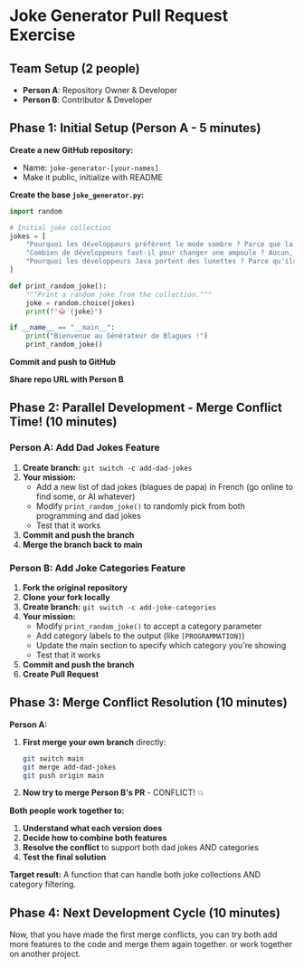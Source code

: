 
# Joke Generator Pull Request Exercise

## Team Setup (2 people)
- **Person A**: Repository Owner & Developer
- **Person B**: Contributor & Developer

## Phase 1: Initial Setup (Person A - 5 minutes)

**Create a new GitHub repository:**
- Name: `joke-generator-[your-names]` 
- Make it public, initialize with README

**Create the base `joke_generator.py`:**
```python
import random

# Initial joke collection
jokes = [
    "Pourquoi les développeurs préfèrent le mode sombre ? Parce que la lumière attire les bugs !",
    "Combien de développeurs faut-il pour changer une ampoule ? Aucun, c'est un problème hardware.",
    "Pourquoi les développeurs Java portent des lunettes ? Parce qu'ils ne peuvent pas C# !"
]

def print_random_joke():
    """Print a random joke from the collection."""
    joke = random.choice(jokes)
    print(f"😂 {joke}")

if __name__ == "__main__":
    print("Bienvenue au Générateur de Blagues !")
    print_random_joke()
```

**Commit and push to GitHub**

**Share repo URL with Person B**

## Phase 2: Parallel Development - Merge Conflict Time! (10 minutes)

### Person A: Add Dad Jokes Feature
1. **Create branch:** `git switch -c add-dad-jokes`
2. **Your mission:**
   - Add a new list of dad jokes (blagues de papa) in French (go online to find some, or AI whatever)
   - Modify `print_random_joke()` to randomly pick from both programming and dad jokes
   - Test that it works
3. **Commit and push the branch**
4. **Merge the branch back to main**

### Person B: Add Joke Categories Feature  
1. **Fork the original repository**
2. **Clone your fork locally**
3. **Create branch:** `git switch -c add-joke-categories`
4. **Your mission:**
   - Modify `print_random_joke()` to accept a category parameter
   - Add category labels to the output (like `[PROGRAMMATION]`)
   - Update the main section to specify which category you're showing
   - Test that it works
5. **Commit and push the branch**
6. **Create Pull Request**

## Phase 3: Merge Conflict Resolution (10 minutes)

**Person A:**
1. **First merge your own branch** directly:
   ```bash
   git switch main
   git merge add-dad-jokes
   git push origin main
   ```
2. **Now try to merge Person B's PR** - CONFLICT! 💥

**Both people work together to:**
1. **Understand what each version does**
2. **Decide how to combine both features**
3. **Resolve the conflict** to support both dad jokes AND categories
4. **Test the final solution**

**Target result:** A function that can handle both joke collections AND category filtering.

## Phase 4: Next Development Cycle (10 minutes)

Now, that you have made the first merge conflicts, you can try both add more features to the code and merge them again together. or work together on another project.
